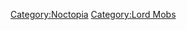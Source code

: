 [Category:Noctopia](Category:Noctopia "wikilink") [Category:Lord
Mobs](Category:Lord_Mobs "wikilink")

